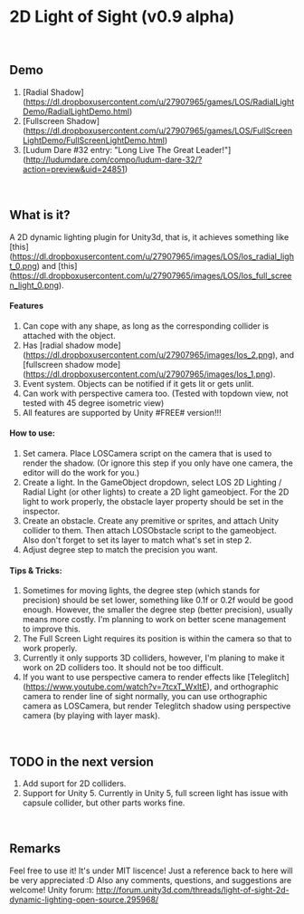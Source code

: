 # 2D Light of Sight (v0.9 alpha)
<br>

###

## Demo
1. [Radial Shadow] (https://dl.dropboxusercontent.com/u/27907965/games/LOS/RadialLightDemo/RadialLightDemo.html)
2. [Fullscreen Shadow] (https://dl.dropboxusercontent.com/u/27907965/games/LOS/FullScreenLightDemo/FullScreenLightDemo.html)
3. [Ludum Dare #32 entry: "Long Live The Great Leader!"] (http://ludumdare.com/compo/ludum-dare-32/?action=preview&uid=24851)

<br>

## What is it?
A 2D dynamic lighting plugin for Unity3d, that is, it achieves something like [this] (https://dl.dropboxusercontent.com/u/27907965/images/LOS/los_radial_light_0.png) and [this] (https://dl.dropboxusercontent.com/u/27907965/images/LOS/los_full_screen_light_0.png).

#### Features
1. Can cope with any shape, as long as the corresponding collider is attached with the object.
2. Has [radial shadow mode] (https://dl.dropboxusercontent.com/u/27907965/images/los_2.png), and [fullscreen shadow mode] (https://dl.dropboxusercontent.com/u/27907965/images/los_1.png).
3. Event system. Objects can be notified if it gets lit or gets unlit.
4. Can work with perspective camera too. (Tested with topdown view, not tested with 45 degree isometric view)
5. All features are supported by Unity #FREE# version!!!

#### How to use:
1. Set camera. Place LOSCamera script on the camera that is used to render the shadow. (Or ignore this step if you only have one camera, the editor will do the work for you.)
2. Create a light. In the GameObject dropdown, select LOS 2D Lighting / Radial Light (or other lights) to create a 2D light gameobject. For the 2D light to work properly, the obstacle layer property should be set in the inspector. 
3. Create an obstacle. Create any premitive or sprites, and attach Unity collider to them. Then attach LOSObstacle script to the gameobject. Also don't forget to set its layer to match what's set in step 2.
4. Adjust degree step to match the precision you want.

#### Tips & Tricks:
1. Sometimes for moving lights, the degree step (which stands for precision) should be set lower, something like 0.1f or 0.2f would be good enough. However, the smaller the degree step (better precision), usually means more costly. I'm planning to work on better scene management to improve this.
2. The Full Screen Light requires its position is within the camera so that to work properly.
3. Currently it only supports 3D colliders, however, I'm planing to make it work on 2D colliders too. It should not be too difficult.
4. If you want to use perspective camera to render effects like [Teleglitch] (https://www.youtube.com/watch?v=7tcxT_WxItE), and orthographic camera to render line of sight normally, you can use orthographic camera as LOSCamera, but render Teleglitch shadow using perspective camera (by playing with layer mask).


<br>

## TODO in the next version
1. Add suport for 2D colliders.
2. Support for Unity 5. Currently in Unity 5, full screen light has issue with capsule collider, but other parts works fine.


<br>

## Remarks
Feel free to use it! It's under MIT liscence!
Just a reference back to here will be very appreciated :D
Also any comments, questions, and suggestions are welcome!
Unity forum: http://forum.unity3d.com/threads/light-of-sight-2d-dynamic-lighting-open-source.295968/
